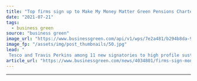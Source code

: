 ```yaml
---
title: "Top firms sign up to Make My Money Matter Green Pensions Charter"
date: "2021-07-21"
tags: 
  - business green
source: "business green"
image_url: "https://www.businessgreen.com/api/v1/wps/7e2a481/b294b8da-9451-4e25-85d8-7df10eac96ec/4/Richard-Curtis-MFF-2016-185x114.jpg"
image_fp: "/assets/img/post_thumbnails/50.jpg"
lead: "
 Tesco and Travis Perkins among 11 new signatories to high profile sustainable pensions campaign ..."
article_url: "https://www.businessgreen.com/news/4034801/firms-sign-money-matter-green-pensions-charter"
---
```


---
